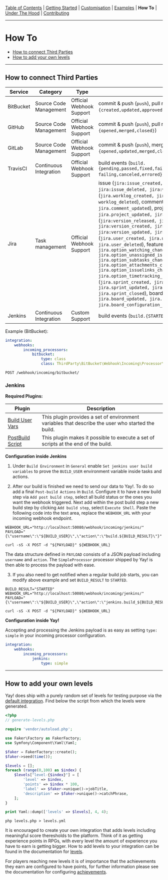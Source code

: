 [Table of Contents](README.md) | [Getting Started](getting-started.md) | [Customisation](customisation.md) | [Examples](examples.md) | **How To** | [Under The Hood](under-the-hood.md) | [Contributing](contributing.md)

---

# How To

* [How to connect Third Parties](how-to.md#how-to-connect-third-parties)
* [How to add your own levels](how-to.md#how-to-add-your-own-levels)

---

## How to connect Third Parties

| Service | Category | Type |Events | Documentation | Processor | Example |
|---|---|---|---|---|---|---|
| BitBucket | Source Code Management | Official Webhook Support | commit & push (`push`), pull request (`pull_request.{created,updated,approved,unapproved,fulfilled,rejected}`) | [Webhook documentation](https://confluence.atlassian.com/bitbucket/manage-webhooks-735643732.html) | [ThirdParty\BitBucket\Webhook\Incoming\Processor\BitBucketProcessor](../src/ThirdParty/BitBucket/Webhook/Incoming/Processor/BitBucketProcessor.php) | [integration/example/bitbucket.yml](../integration/example/bitbucket.yml) |
| GitHub | Source Code Management | Official Webhook Support | commit & push (`push`), pull request (`pull_request.{opened,merged,closed}`) | [Webhook documentation](https://developer.github.com/webhooks/) | [ThirdParty\GitHub\Webhook\Incoming\Processor\GitHubProcessor](../src/ThirdParty/GitHub/Webhook/Incoming/Processor/GitHubProcessor.php) | [integration/example/github.yml](../integration/example/github.yml) |
| GitLab | Source Code Management | Official Webhook Support | commit & push (`push`), merge request (`merge_request.{opened,updated,merged,closed}`) | [Webhook documentation](https://docs.gitlab.com/ce/user/project/integrations/webhooks.html) | [ThirdParty\GitLab\Webhook\Incoming\Processor\GitLabProcessor](../src/ThirdParty/GitLab/Webhook/Incoming/Processor/GitLabProcessor.php) | [integration/example/gitlab.yml](../integration/example/gitlab.yml) |
| TravisCI | Continuous Integration | Official Webhook Support | build events (`build.{pending,passed,fixed,failed,broken,still failing,canceled,errored}`) | [Webhook documentation](https://docs.gitlab.com/ce/user/project/integrations/webhooks.html) | [ThirdParty\TravisCI\Webhook\Incoming\Processor\TravisCIProcessor](../src/ThirdParty/TravisCI/Webhook/Incoming/Processor/TravisCIProcessor.php) | [integration/example/travisci.yml](../integration/example/travisci.yml) |
| Jira | Task management  | Official Webhook Support | issue (`jira:issue_created, jira:issue_updated, jira:issue_deleted, jira:worklog_updated`), worklog (`jira.worklog_created, jira.worklog_updated, worklog_deleted`), comment (`jira.comment_created, jira.comment_updated`), project (`jira.project_created, jira.project_updated, jira.project_deleted`), version (`jira:version_released, jira:version_unreleased, jira:version_created, jira:version_moved, jira:version_updated, jira:version_deleted`), user (`jira.user_created, jira.user_updated, jira.user_deleted`), feature (`jira.option_voting_changed, jira.option_watching_changed, jira.option_unassigned_issues_changed, jira.option_subtasks_changed, jira.option_attachments_changed, jira.option_issuelinks_changed, jira.option_timetracking_changed`), sprint (`jira.sprint_created, jira.sprint_deleted, jira.sprint_updated, jira.sprint_started, jira.sprint_closed`), board (`jira.board_created, jira.board_updated, jira.board_deleted, jira.board_configuration_changed`) | [Webhook documentation](https://developer.atlassian.com/server/jira/platform/webhooks/) | [ThirdParty\Jira\Webhook\Incoming\Processor\JiraProcessor](../src/ThirdParty/Jira/Webhook/Incoming/Processor/JiraProcessor.php) | [integration/example/jira.yml](../integration/example/jira.yml) |
| Jenkins | Continuous Integration | Custom Support | build events (`build.{STARTED,ABORTED,FAILED,SUCCESS}`) | [Webhook documentation](how-to.md#jenkins) | [Yay\Component\Webhook\Incoming\Processor\SimpleProcessor](../src/Component/Webhook/Incoming/Processor/SimpleProcessor.php) | ... |


Example (BitBucket):

```yml
integration:
    webhooks:
        incoming_processors:
            bitbucket:
                type: class
                class: ThirdParty\BitBucket\Webhook\Incoming\Processor\BitBucketProcessor
```

`POST /webhook/incoming/bitbucket/`

### Jenkins

**Required Plugins:**

| Plugin| Description |
|---|---| 
| [Build User Vars](https://plugins.jenkins.io/build-user-vars-plugin) | This plugin provides a set of environment variables that describe the user who started the build.  |
| [PostBuild Script](https://plugins.jenkins.io/postbuildscript) | This plugin makes it possible to execute a set of scripts at the end of the build. |


**Configuration inside Jenkins**

1. Under `Build Environment` in `General` enable `Set jenkins user build variables` to prove the `BUILD_USER` environment variable inside tasks and actions.


2. After our build is finished we need to send our data to Yay!. To do so add a final `Post-build Actions` in `Build`. Configure it to have a new build step via `Add post build step`, select all build status or the ones you want the webhook triggered. Next add within the post build step a new build step by clicking `Add build step`, select `Execute Shell`. Paste the following code into the text area, replace the `WEBHOOK_URL` with your incoming webhook endpoint. 

```shell
WEBHOOK_URL="http://localhost:50080/webhook/incoming/jenkins/"
PAYLOAD="{\"username\":\"${BUILD_USER}\",\"action\":\"build.${BUILD_RESULT}\"}"

curl -sS -X POST -d "${PAYLOAD}" ${WEBHOOK_URL} 
```

The data structure defined in `PAYLOAD` consists of a JSON payload including `username` and `action`. The `SimpleProcessor` processor shipped by Yay! is then able to process the payload with ease. 

3. If you also need to get notified when a regular build job starts, you can modify above example and set `BUILD_RESULT` to `STARTED`.

```shell
BUILD_RESULT="STARTED"
WEBHOOK_URL="http://localhost:50080/webhook/incoming/jenkins/"
PAYLOAD="{\"username\":\"${BUILD_USER}\",\"action\":\"jenkins.build_${BUILD_RESULT}\"}"

curl -sS -X POST -d "${PAYLOAD}" ${WEBHOOK_URL} 
```

**Configuration inside Yay!**

Accepting and processing the Jenkins payload is as easy as setting `type: simple` in your incoming processor configuration.

```yml
integration:
    webhooks:
        incoming_processors:
            jenkins:
                type: simple
```


---

## How to add your own levels

Yay! does ship with a purely random set of levels for testing purpose via the [default integration](../integration/default.yml). Find below the script from which the levels were generated.

```php
<?php
// generate-levels.php

require 'vendor/autoload.php';

use Faker\Factory as FakerFactory;
use Symfony\Component\Yaml\Yaml;

$faker = FakerFactory::create();
$faker->seed(time());

$levels = [];
foreach (range(0,100) as $index) {
    $levels["level-{$index}"] = [
        'level' => $index,
        'points' => $index * 100,
        'label' => $faker->unique()->jobTitle,
        'description' => $faker->unique()->catchPhrase,
    ];
}

print Yaml::dump(['levels' => $levels], 4, 4);
```

```console
php levels.php > levels.yml
```

It is encouraged to create your own integration that adds levels including meaningful score theresholds to the platform. Think of it as getting experience points in RPGs, with every level the amount of experience you have to earn is getting bigger. How to add levels to your integration can be found in the documentation for [levels](customization.md#levels).

For players reaching new levels it is of importance that the achievements they earn are configured to have points, for further information please see the documentation for configuring [achievements](customization.md#achievements).